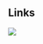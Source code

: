 ## Links
[![](http://cf.way2muchnoise.eu/full_446739_downloads.svg?badge_style=for_the_badge)](https://www.curseforge.com/minecraft/mc-mods/no-rain-and-snow)